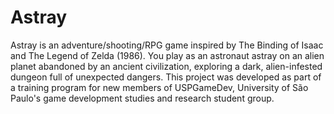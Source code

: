 # Astray
Astray is an adventure/shooting/RPG game inspired by The Binding of Isaac and The Legend of Zelda (1986). You play as an astronaut astray on an alien planet abandoned by an ancient civilization, exploring a dark, alien-infested dungeon full of unexpected dangers. This project was developed as part of a training program for new members of USPGameDev, University of São Paulo's game development studies and research student group.
